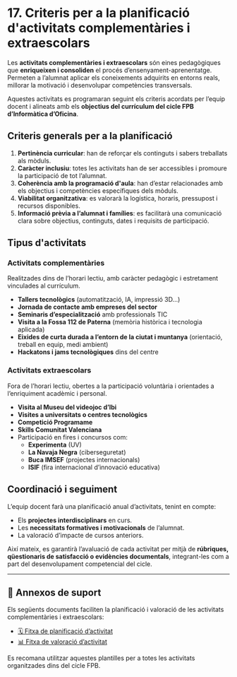 # 17. Criteris per a la planificació d'activitats complementàries i extraescolars

Les **activitats complementàries i extraescolars** són eines pedagògiques que **enriqueixen i consoliden** el procés d’ensenyament-aprenentatge. Permeten a l’alumnat aplicar els coneixements adquirits en entorns reals, millorar la motivació i desenvolupar competències transversals.

Aquestes activitats es programaran seguint els criteris acordats per l’equip docent i alineats amb els **objectius del currículum del cicle FPB d’Informàtica d’Oficina**.

## Criteris generals per a la planificació

1. **Pertinència curricular**: han de reforçar els continguts i sabers treballats als mòduls.
2. **Caràcter inclusiu**: totes les activitats han de ser accessibles i promoure la participació de tot l’alumnat.
3. **Coherència amb la programació d'aula**: han d’estar relacionades amb els objectius i competències específiques dels mòduls.
4. **Viabilitat organitzativa**: es valorarà la logística, horaris, pressupost i recursos disponibles.
5. **Informació prèvia a l’alumnat i famílies**: es facilitarà una comunicació clara sobre objectius, continguts, dates i requisits de participació.

## Tipus d'activitats

### Activitats complementàries
Realitzades dins de l’horari lectiu, amb caràcter pedagògic i estretament vinculades al currículum.

- **Tallers tecnològics** (automatització, IA, impressió 3D…)
- **Jornada de contacte amb empreses del sector**
- **Seminaris d’especialització** amb professionals TIC
- **Visita a la Fossa 112 de Paterna** (memòria històrica i tecnologia aplicada)
- **Eixides de curta durada a l’entorn de la ciutat i muntanya** (orientació, treball en equip, medi ambient)
- **Hackatons i jams tecnològiques** dins del centre

### Activitats extraescolars
Fora de l’horari lectiu, obertes a la participació voluntària i orientades a l’enriquiment acadèmic i personal.

- **Visita al Museu del videojoc d’Ibi**
- **Visites a universitats o centres tecnològics**
- **Competició Programame**
- **Skills Comunitat Valenciana**
- Participació en fires i concursos com:
  - **Experimenta** (UV)
  - **La Navaja Negra** (ciberseguretat)
  - **Buca IMSEF** (projectes internacionals)
  - **ISIF** (fira internacional d’innovació educativa)

## Coordinació i seguiment

L’equip docent farà una planificació anual d’activitats, tenint en compte:

- Els **projectes interdisciplinars** en curs.
- Les **necessitats formatives i motivacionals** de l’alumnat.
- La valoració d’impacte de cursos anteriors.

Així mateix, es garantirà l’avaluació de cada activitat per mitjà de **rúbriques, qüestionaris de satisfacció o evidències documentals**, integrant-les com a part del desenvolupament competencial del cicle.

---

## 📎 Annexos de suport

Els següents documents faciliten la planificació i valoració de les activitats complementàries i extraescolars:

- [🗓️ Fitxa de planificació d’activitat](annexos/Annex-Planificacio-Activitat.md)
- [📊 Fitxa de valoració d’activitat](annexos/Annex-Valoracio-Activitat.md)

Es recomana utilitzar aquestes plantilles per a totes les activitats organitzades dins del cicle FPB.

<!-- Hem d'entendre les activitats complementàries i extraescolars com a elements per a enriquir  i  consolidar el procés d'ensenyança-aprenentatge,  complementant  el  treball 
desenrotllat  a  l'aula.  Estes  activitats  han  d'estar  alineades  amb  els  objectius  i  les competències del currículum del cicle formatiu i planificar-se amb criteris clars i consensuats per l'equip educatiu. 

És aconsellable fixar criteris per a les àrees de pertinència curricular, caràcter inclusiu, coherència amb la programació, viabilitat organitzativa, i tots els que l'equip educatiu considere.  Igualment,  s'han  d'establir  protocols  que  garantisquen  una  adequada informació prèvia a les famílies, si és el cas, i a l'alumnat sobre els objectius, els continguts  i  els  detalls  organitzatius  d'estes  activitats,  afavorint  una  participació conscient, informada i motivada. 


Les activitats que se duran a terme, al llarg del curs, son:

- Visita al Museu del videojoc d'Ibi
- Tallers tecnològis
- Jornada de contacte amb empreses del sector
- Seminaris d'especialització
- Visita a Universitat
- Competició Programame
- Skills a València

-->
